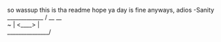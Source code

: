 so wassup
this is tha readme
hope ya day is fine
anyways, adios 
-Sanity                                                
       _____________
     /   __    __    \
~   |     <____>      |      
     \_______________/
